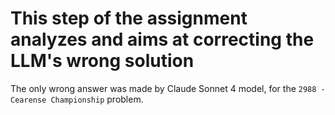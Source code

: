 # This step of the assignment analyzes and aims at correcting the LLM's wrong solution

The only wrong answer was made by Claude Sonnet 4 model, for the `2988 - Cearense Championship` problem.


